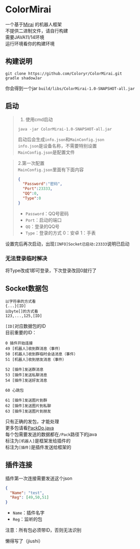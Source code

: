 # ColorMirai
一个基于[Mirai](https://github.com/mamoe/mirai) 的机器人框架  
不提供二进制文件，请自行构建  
需要JAVA11/14环境  
运行环境看你的构建环境
## 构建说明
```
git clone https://github.com/Coloryr/ColorMirai.git
gradle shadowJar
```
你会得到一个jar
`build/libs/ColorMirai-1.0-SNAPSHOT-all.jar`  
## 启动
> 1. 使用cmd启动
> ```
> java -jar ColorMirai-1.0-SNAPSHOT-all.jar
> ```
> 启动后会生成`info.json`和`MainConfig.json`  
> `info.json`是设备名称，不需要特别设置  
> `MainConfig.json`是配置文件  

> 2.第一次配置  
> `MainConfig.json`里面有下面内容
> ```Json
> {
>   "Password":"密码", 
>   "Port":23333,
>   "QQ":0,
>   "Type":0
> }
> ```
> - `Password`：QQ号密码
> - `Port`：启动的端口
> - `QQ`：登录的QQ号
> - `Type`：登录的方式 0：安卓 1：手表

设置完后再次启动，出现`[INFO]Socket已启动:23333`说明已启动

### 无法登录临时解决
将Type改成1即可登录，下次登录改回0就行了

## Socket数据包
```
以字符串的方式看
{...}[ID]
以byte[]的方式看
123,...,125,[ID]
```
`[ID]`对应数据包的ID  
目前重要的ID：
```
0 插件开始连接
49 [机器人]收到群消息（事件）
50 [机器人]收到群临时会话消息（事件）
51 [机器人]收到朋友消息（事件）

52 [插件]发送群消息
53 [插件]发送私聊消息
54 [插件]发送好友消息

60 心跳包

61 [插件]发送图片到群
62 [插件]发送图片到私聊
63 [插件]发送图片到朋友
```
只有正确的发包，才能处理  
更多包请看[PackDo.java](src/main/java/Color_yr/ColorMirai/Pack/PackDo.java)  
每个包需要发送的数据都在`/Pack`路径下的java  
标注为`[机器人]`是框架发给插件的  
标注为`[插件]`是插件发送给框架的
## 插件连接
插件第一次连接需要发送这个json
```json
{
  "Name": "test",
  "Reg": [49,50,51]
}
```
- `Name`：插件名字
- `Reg`：监听的包

注意：所有包必须带ID，否则无法识别

懒得写了（jiushi）